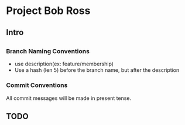 <h1> Project Bob Ross </h1>
<h2> Intro <h2>
  <h3> Branch Naming Conventions </h3>
    <ul><li>use description(ex: feature/membership)</li>
      <li>Use a hash (len 5) before the branch name, but after the description</li>
    </ul>
    <h3> Commit Conventions </h3>
    All commit messages will be made in present tense.
<h2> TODO <h2>
